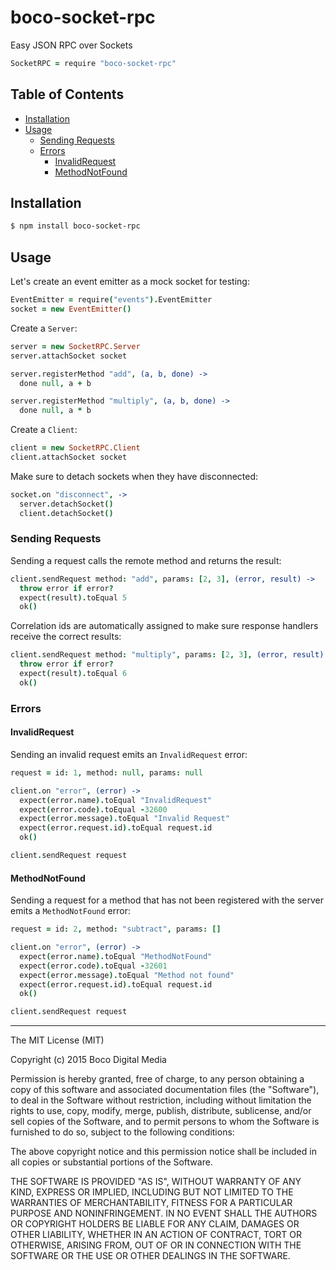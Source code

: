 # boco-socket-rpc

Easy JSON RPC over Sockets

```coffee
SocketRPC = require "boco-socket-rpc"
```

## Table of Contents

* [Installation]
* [Usage]
  * [Sending Requests]
  * [Errors]
    * [InvalidRequest]
    * [MethodNotFound]

## Installation

```sh
$ npm install boco-socket-rpc
```

## Usage

Let's create an event emitter as a mock socket for testing:

```coffee
EventEmitter = require("events").EventEmitter
socket = new EventEmitter()
```

Create a `Server`:

```coffee
server = new SocketRPC.Server
server.attachSocket socket

server.registerMethod "add", (a, b, done) ->
  done null, a + b

server.registerMethod "multiply", (a, b, done) ->
  done null, a * b
```

Create a `Client`:

```coffee
client = new SocketRPC.Client
client.attachSocket socket
```

Make sure to detach sockets when they have disconnected:

```coffee
socket.on "disconnect", ->
  server.detachSocket()
  client.detachSocket()
```

### Sending Requests

Sending a request calls the remote method and returns the result:

```coffee
client.sendRequest method: "add", params: [2, 3], (error, result) ->
  throw error if error?
  expect(result).toEqual 5
  ok()
```

Correlation ids are automatically assigned to make sure response handlers receive the correct results:

```coffee
client.sendRequest method: "multiply", params: [2, 3], (error, result) ->
  throw error if error?
  expect(result).toEqual 6
  ok()
```

### Errors

#### InvalidRequest

Sending an invalid request emits an `InvalidRequest` error:

```coffee
request = id: 1, method: null, params: null

client.on "error", (error) ->
  expect(error.name).toEqual "InvalidRequest"
  expect(error.code).toEqual -32600
  expect(error.message).toEqual "Invalid Request"
  expect(error.request.id).toEqual request.id
  ok()

client.sendRequest request
```

#### MethodNotFound

Sending a request for a method that has not been registered with the server emits a `MethodNotFound` error:

```coffee
request = id: 2, method: "subtract", params: []

client.on "error", (error) ->
  expect(error.name).toEqual "MethodNotFound"
  expect(error.code).toEqual -32601
  expect(error.message).toEqual "Method not found"
  expect(error.request.id).toEqual request.id
  ok()

client.sendRequest request

```

[Installation]: #installation
[Usage]: #usage
[Sending Requests]: #sending-requests
[Errors]: #errors
[InvalidRequest]: #invalidrequest
[MethodNotFound]: #methodnotfound

[json-rpc-errors]: http://www.jsonrpc.org/specification#error_object

--------------------------------------------------------------------------------

The MIT License (MIT)

Copyright (c) 2015 Boco Digital Media

Permission is hereby granted, free of charge, to any person obtaining a copy
of this software and associated documentation files (the "Software"), to deal
in the Software without restriction, including without limitation the rights
to use, copy, modify, merge, publish, distribute, sublicense, and/or sell
copies of the Software, and to permit persons to whom the Software is
furnished to do so, subject to the following conditions:

The above copyright notice and this permission notice shall be included in all
copies or substantial portions of the Software.

THE SOFTWARE IS PROVIDED "AS IS", WITHOUT WARRANTY OF ANY KIND, EXPRESS OR
IMPLIED, INCLUDING BUT NOT LIMITED TO THE WARRANTIES OF MERCHANTABILITY,
FITNESS FOR A PARTICULAR PURPOSE AND NONINFRINGEMENT. IN NO EVENT SHALL THE
AUTHORS OR COPYRIGHT HOLDERS BE LIABLE FOR ANY CLAIM, DAMAGES OR OTHER
LIABILITY, WHETHER IN AN ACTION OF CONTRACT, TORT OR OTHERWISE, ARISING FROM,
OUT OF OR IN CONNECTION WITH THE SOFTWARE OR THE USE OR OTHER DEALINGS IN THE
SOFTWARE.

